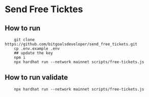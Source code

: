 # Send Free Ticktes

## How to run
```
    git clone https://github.com/bitgoalsdeveloper/send_free_tickets.git
    cp .env.example .env
    ## update the key
    npm i
    npx hardhat run --network mainnet scripts/free-tickets.js

```
## How to run validate
```
    npx hardhat run --network mainnet scripts/free-tickets.js
```